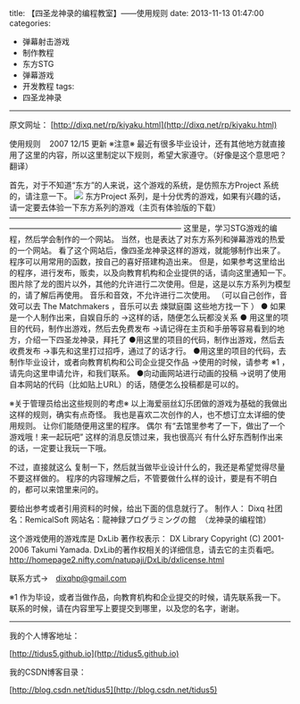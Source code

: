 title: 【四圣龙神录的编程教室】——使用规则
date: 2013-11-13 01:47:00
categories:
- 弹幕射击游戏
- 制作教程
- 东方STG
- 弹幕游戏
- 开发教程
tags:
- 四圣龙神录
---
原文网址：
[http://dixq.net/rp/kiyaku.html](http://dixq.net/rp/kiyaku.html)

使用规则    2007 12/15 更新
※注意※
最近有很多毕业设计，还有其他地方就直接用了这里的内容，所以这里制定以下规则，希望大家遵守。（好像是这个意思吧？翻译）

 <!--more-->
 
首先，对于不知道“东方”的人来说，这个游戏的系统，是仿照东方Project 系统的，请注意一下。
[![](http://dixq.net/rp/img/index/banner.gif)](http://www16.big.or.jp/~zun/)
东方Project 系列，是十分优秀的游戏，如果有兴趣的话，请一定要去体验一下东方系列的游戏（主页有体验版的下载）
——————————————————————————————————————————————————————————
这里是，学习STG游戏的编程，然后学会制作的一个网站。
当然，也是表达了对东方系列和弹幕游戏的热爱的一个网站。
看了这个网站后，像四圣龙神录这样的游戏，就能够制作出来了。
程序可以用常用的函数，按自己的喜好搭建构造出来。
但是，如果参考这里给出的程序，进行发布，贩卖，以及向教育机构和企业提供的话，请向这里通知一下。
图片除了龙的图片以外，其他的允许进行二次使用。但是，这是以东方系列为模型的，请了解后再使用。
音乐和音效，不允许进行二次使用。
（可以自己创作，音效可以去 The Matchmakers ，音乐可以去 煉獄庭園 这些地方找一下 ）
● 如果是一个人制作出来，自娱自乐的
→这样的话，随便怎么玩都没关系
● 用这里的项目的代码，制作出游戏，然后去免费发布
→请记得在主页和手册等容易看到的地方，介绍一下四圣龙神录，拜托了
●用这里的项目的代码，制作出游戏，然后去收费发布
→事先和这里打过招呼，通过了的话才行。
●用这里的项目的代码，去制作毕业设计，或者向教育机构和公司企业提交作品
→使用的时候，请参考 ※1 ，请先向这里申请允许，和我们联系。
●向动画网站进行动画的投稿
→说明了使用自本网站的代码（比如贴上URL）的话，随便怎么投稿都是可以的。

※关于管理员给出这些规则的考虑※
以上海爱丽丝幻乐团做的游戏为基础的我做出这样的规则，确实有点奇怪。
我也是喜欢二次创作的人，也不想订立太详细的使用规则。
让你们能随便用这里的程序。
偶尔 有“去馆里参考了一下，做出了一个游戏哦！来一起玩吧” 这样的消息反馈过来，我也很高兴
有什么好东西制作出来的话，一定要让我玩一下哦。


不过，直接就这么 复制一下，然后就当做毕业设计什么的，我还是希望觉得尽量不要这样做的。
程序的内容理解之后，不管要做什么样的设计，要是有不明白的，都可以来馆里来问的。

要给出参考或者引用资料的时候，给出下面的信息就行了。
制作人： Dixq
社团名：RemicalSoft
网站名：龍神録プログラミングの館  （龙神录的编程馆）

这个游戏使用的游戏库是 DxLib
著作权表示：
DX Library Copyright (C) 2001-2006 Takumi Yamada.
DxLib的著作权相关的详细信息，请去它的主页看吧。
http://homepage2.nifty.com/natupaji/DxLib/dxlicense.html

联系方式→　dixqhp@gmail.com

※1
作为毕设，或者当做作品，向教育机构和企业提交的时候，请先联系我一下。
联系的时候，请在内容里写上要提交到哪里，以及您的名字，谢谢。


---
我的个人博客地址：

[http://tidus5.github.io](http://tidus5.github.io)

我的CSDN博客目录：

[http://blog.csdn.net/tidus5](http://blog.csdn.net/tidus5)
